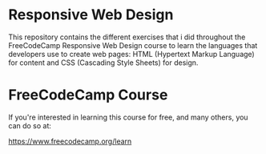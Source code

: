 # Responsive Web Design
This repository contains the different exercises that i did throughout the FreeCodeCamp Responsive Web Design course to learn the languages ​​that developers use to create web pages: HTML (Hypertext Markup Language) for content and CSS (Cascading Style Sheets) for design.

# FreeCodeCamp Course
If you're interested in learning this course for free, and many others, you can do so at: 

https://www.freecodecamp.org/learn
